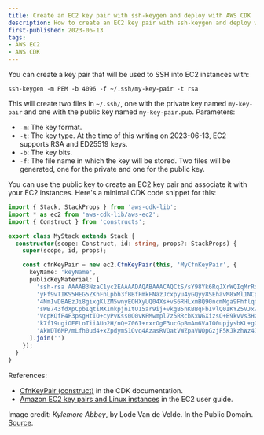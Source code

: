 ```yaml
---
title: Create an EC2 key pair with ssh-keygen and deploy with AWS CDK
description: How to create an EC2 key pair with ssh-keygen and deploy with AWS CDK
first-published: 2023-06-13
tags:
- AWS EC2
- AWS CDK
---
```


You can create a key pair that will be used to SSH into EC2 instances with:

```
ssh-keygen -m PEM -b 4096 -f ~/.ssh/my-key-pair -t rsa
```

This will create two files in `~/.ssh/`, one with the private key named `my-key-pair` and one with the public key named
`my-key-pair.pub`. Parameters:

* `-m`: The key format.
* `-t`: The key type. At the time of this writing on 2023-06-13, EC2 supports RSA and ED25519 keys.
* `-b`: The key bits. 
* `-f`: The file name in which the key will be stored. Two files will be generated, one for the private and one for the
    public key.

You can use the public key to create an EC2 key pair and associate it with your EC2 instances. Here's a minimal CDK code
snippet for this:

```typescript
import { Stack, StackProps } from 'aws-cdk-lib';
import * as ec2 from 'aws-cdk-lib/aws-ec2';
import { Construct } from 'constructs';

export class MyStack extends Stack {
  constructor(scope: Construct, id: string, props?: StackProps) {
    super(scope, id, props);

    const cfnKeyPair = new ec2.CfnKeyPair(this, 'MyCfnKeyPair', {
      keyName: 'keyName',
      publicKeyMaterial: [
        'ssh-rsa AAAAB3NzaC1yc2EAAAADAQABAAACAQCtS/sY98Yk6RqJXrWQIqMrRoesRKTI0s6xRUlSPJzx7G8kbWKEH1YS+kE0xFOfdbo/MpXpU',
        'yFf9vTIKS5HEG5ZKhFnLpbh3fBBfFmkFNazJcxpyu4yGQyy8SEhavM8xMl1NCpIhBmg8fccn78FwHVjrwBDaXlLkCkHkQf5AM+Fgx2lEOuSNz',
        '4NmIvDBAEzJi8gixgKlZM5wnyEOHXyUQ04Xs+vS6RHLxmBQ90ncmMga9FhflqfmSC8r/1uMVQYgW+8/pXOGvbMRmdy9zxxnIz6EBcNtAyWhGO',
        'sWB743fdXpCpbIqtiMXImkpjnItU15ar9ij+vkgB5nKBBqFbIvlQ0IKYZ5VJxZMFlpRNZAVyEDedcDWSvc8As5APYau/UgdEv73ingEZpqZR5',
        'VcpKQfP4F3psgHtIO+cyPvKss0Q0vKPMwmpl7z5RRcbKxWGXizsQ+B9kvVs3HzK8gu4qaDW1RbEyWkdIzOkV+ovnhqzbn9o6078hkdIU62wix',
        'k7fI9ugiOEFLoTiiAUo2H/nQ+Z06I+rxrOgF3ucGpBmAm6VaIO0upjysbKL+g05WRj5BKsHp2a2DfMlzp+TcDbpMcy/4YXYwA+BGIilIKeFbR',
        'AkWDT6MP/mLfh0ud4+xZpdymS1Qvq4AzasRVQatVWZpaVWOpGzjF5KJkzhWz4DHAnL5Q== m@e'
      ].join('')
    });
  }
}
```

References:

* [CfnKeyPair (construct)](https://docs.aws.amazon.com/cdk/api/v1/docs/@aws-cdk_aws-ec2.CfnKeyPair.html) in the CDK documentation.
* [Amazon EC2 key pairs and Linux instances](https://docs.aws.amazon.com/AWSEC2/latest/UserGuide/ec2-key-pairs.html) in the EC2 user guide.

Image credit: *Kylemore Abbey*, by Lode Van de Velde. In the Public Domain.
[Source](https://www.publicdomainpictures.net/en/view-image.php?image=69064&picture=kylemore-abbey).
